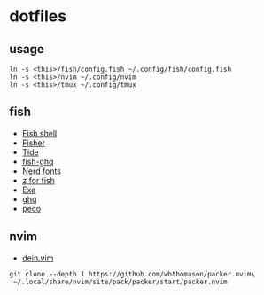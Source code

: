 # dotfiles

## usage

```
ln -s <this>/fish/config.fish ~/.config/fish/config.fish
ln -s <this>/nvim ~/.config/nvim
ln -s <this>/tmux ~/.config/tmux
```

## fish
- [Fish shell](https://fishshell.com/)
- [Fisher](https://github.com/jorgebucaran/fisher)
- [Tide](https://github.com/IlanCosman/tide)
- [fish-ghq](https://github.com/decors/fish-ghq)
- [Nerd fonts](https://github.com/ryanoasis/nerd-fonts)
- [z for fish](https://github.com/jethrokuan/z)
- [Exa](https://the.exa.website/)
- [ghq](https://github.com/x-motemen/ghq)
- [peco](https://github.com/peco/peco)

## nvim
- [dein.vim](https://github.com/Shougo/dein.vim)

```
git clone --depth 1 https://github.com/wbthomason/packer.nvim\
 ~/.local/share/nvim/site/pack/packer/start/packer.nvim
```
